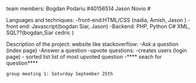 



team members:
    Bogdan Podariu #40156514
    Jason Novio #
    

Languages and techniques:
    -front-end:HTML/CSS (nadia, Amish, Jason )
    -front end: Javascript(bogdan Siar, Jason)
    -Backend: PHP, Python C# XML, SQL??(bogdan,Siar cedric )
    
Description of the project:
    website like stackoverflow:
        -Ask a question (index page) 
        -Answer a question 
        -upvote questions:
        -creates users (login page)
        - sorted list list of most upvoted question
        -**** seach for question****
        
    group meeting 1: Saturday September 25th
    
    

